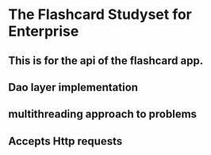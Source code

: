 # The Flashcard Studyset for Enterprise

## This is for the api of the flashcard app.

## Dao layer implementation
## multithreading approach to problems
## Accepts Http requests